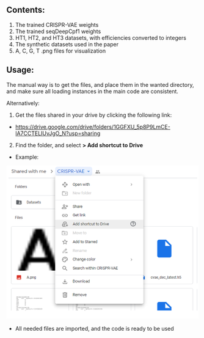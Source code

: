 ## Contents:

1. The trained CRISPR-VAE weights
2. The trained seqDeepCpf1 weights
3. HT1, HT2, and HT3 datasets, with efficiencies converted to integers
4. The synthetic datasets used in the paper
5. A, C, G, T .png files for visualization

## Usage:
The manual way is to get the files, and place them in the wanted directory, and make sure all loading instances in the main code are consistent.

Alternatively: 
1. Get the files shared in your drive by clicking the following link:
* https://drive.google.com/drive/folders/1GGFXU_5p8P9LmCE-lA7CCTELIUvJgO_N?usp=sharing
2. Find the folder, and select **> Add shortcut to Drive**
* Example:

![example](./example.png)
* All needed files are imported, and the code is ready to be used
